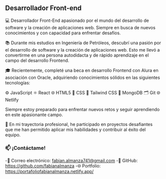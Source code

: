 ## Desarrollador Front-end
💻 Desarrollador Front-End apasionado por el mundo del desarrollo de software y la creación de aplicaciones web. Siempre en busca de nuevos conocimientos y con capacidad para enfrentar desafíos.

📚 Durante mis estudios en Ingeniería de Petróleos, descubrí una pasión por el desarrollo de software y la creación de aplicaciones web. Esto me llevó a convertirme en una persona autodidacta y de rápido aprendizaje en el campo del desarrollo Frontend.

🎓 Recientemente, completé una beca en desarrollo Frontend con Alura en asociación con Oracle, adquiriendo conocimientos sólidos en las siguientes tecnologías:

⚙️ JavaScript
⚛️ React
🌐 HTML5
🎨 CSS
🎨 Tailwind CSS
🍃 MongoDB
🗂️ Git
🌐 Netlify

Siempre estoy preparado para enfrentar nuevos retos y seguir aprendiendo en este apasionante campo.

💼 En mi trayectoria profesional, he participado en proyectos desafiantes que me han permitido aplicar mis habilidades y contribuir al éxito del equipo.

### 📫 ¡Contáctame!
-📧 Correo electrónico: fabian.almanza741@gmail.com
-🐙 GitHub: https://github.com/fabianalmanza
-🌐 Portfolio: https://portafoliofabianalmanza.netlify.app/
